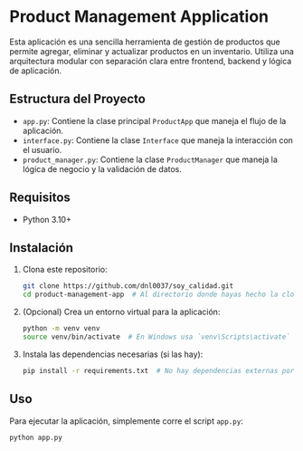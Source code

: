 # Product Management Application

Esta aplicación es una sencilla herramienta de gestión de productos que permite agregar, eliminar y actualizar productos
en un inventario. Utiliza una arquitectura modular con separación clara entre frontend, backend y lógica de aplicación.

## Estructura del Proyecto

- `app.py`: Contiene la clase principal `ProductApp` que maneja el flujo de la aplicación.
- `interface.py`: Contiene la clase `Interface` que maneja la interacción con el usuario.
- `product_manager.py`: Contiene la clase `ProductManager` que maneja la lógica de negocio y la validación de datos.

## Requisitos

- Python 3.10+

## Instalación

1. Clona este repositorio:

    ```bash
    git clone https://github.com/dnl0037/soy_calidad.git
    cd product-management-app  # Al directorio donde hayas hecho la clonación
    ```

2. (Opcional) Crea un entorno virtual para la aplicación:

    ```bash
    python -m venv venv
    source venv/bin/activate  # En Windows usa `venv\Scripts\activate`
    ```

3. Instala las dependencias necesarias (si las hay):

    ```bash
    pip install -r requirements.txt  # No hay dependencias externas por defecto
    ```

## Uso

Para ejecutar la aplicación, simplemente corre el script `app.py`:

```bash
python app.py 
